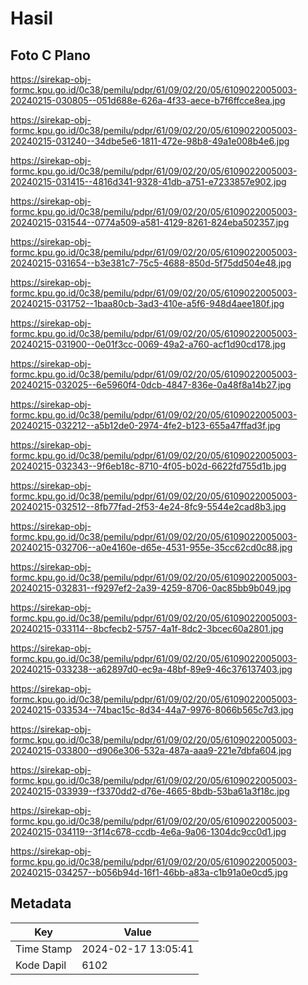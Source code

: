 # Hasil

## Foto C Plano

https://sirekap-obj-formc.kpu.go.id/0c38/pemilu/pdpr/61/09/02/20/05/6109022005003-20240215-030805--051d688e-626a-4f33-aece-b7f6ffcce8ea.jpg

https://sirekap-obj-formc.kpu.go.id/0c38/pemilu/pdpr/61/09/02/20/05/6109022005003-20240215-031240--34dbe5e6-1811-472e-98b8-49a1e008b4e6.jpg

https://sirekap-obj-formc.kpu.go.id/0c38/pemilu/pdpr/61/09/02/20/05/6109022005003-20240215-031415--4816d341-9328-41db-a751-e7233857e902.jpg

https://sirekap-obj-formc.kpu.go.id/0c38/pemilu/pdpr/61/09/02/20/05/6109022005003-20240215-031544--0774a509-a581-4129-8261-824eba502357.jpg

https://sirekap-obj-formc.kpu.go.id/0c38/pemilu/pdpr/61/09/02/20/05/6109022005003-20240215-031654--b3e381c7-75c5-4688-850d-5f75dd504e48.jpg

https://sirekap-obj-formc.kpu.go.id/0c38/pemilu/pdpr/61/09/02/20/05/6109022005003-20240215-031752--1baa80cb-3ad3-410e-a5f6-948d4aee180f.jpg

https://sirekap-obj-formc.kpu.go.id/0c38/pemilu/pdpr/61/09/02/20/05/6109022005003-20240215-031900--0e01f3cc-0069-49a2-a760-acf1d90cd178.jpg

https://sirekap-obj-formc.kpu.go.id/0c38/pemilu/pdpr/61/09/02/20/05/6109022005003-20240215-032025--6e5960f4-0dcb-4847-836e-0a48f8a14b27.jpg

https://sirekap-obj-formc.kpu.go.id/0c38/pemilu/pdpr/61/09/02/20/05/6109022005003-20240215-032212--a5b12de0-2974-4fe2-b123-655a47ffad3f.jpg

https://sirekap-obj-formc.kpu.go.id/0c38/pemilu/pdpr/61/09/02/20/05/6109022005003-20240215-032343--9f6eb18c-8710-4f05-b02d-6622fd755d1b.jpg

https://sirekap-obj-formc.kpu.go.id/0c38/pemilu/pdpr/61/09/02/20/05/6109022005003-20240215-032512--8fb77fad-2f53-4e24-8fc9-5544e2cad8b3.jpg

https://sirekap-obj-formc.kpu.go.id/0c38/pemilu/pdpr/61/09/02/20/05/6109022005003-20240215-032706--a0e4160e-d65e-4531-955e-35cc62cd0c88.jpg

https://sirekap-obj-formc.kpu.go.id/0c38/pemilu/pdpr/61/09/02/20/05/6109022005003-20240215-032831--f9297ef2-2a39-4259-8706-0ac85bb9b049.jpg

https://sirekap-obj-formc.kpu.go.id/0c38/pemilu/pdpr/61/09/02/20/05/6109022005003-20240215-033114--8bcfecb2-5757-4a1f-8dc2-3bcec60a2801.jpg

https://sirekap-obj-formc.kpu.go.id/0c38/pemilu/pdpr/61/09/02/20/05/6109022005003-20240215-033238--a62897d0-ec9a-48bf-89e9-46c376137403.jpg

https://sirekap-obj-formc.kpu.go.id/0c38/pemilu/pdpr/61/09/02/20/05/6109022005003-20240215-033534--74bac15c-8d34-44a7-9976-8066b565c7d3.jpg

https://sirekap-obj-formc.kpu.go.id/0c38/pemilu/pdpr/61/09/02/20/05/6109022005003-20240215-033800--d906e306-532a-487a-aaa9-221e7dbfa604.jpg

https://sirekap-obj-formc.kpu.go.id/0c38/pemilu/pdpr/61/09/02/20/05/6109022005003-20240215-033939--f3370dd2-d76e-4665-8bdb-53ba61a3f18c.jpg

https://sirekap-obj-formc.kpu.go.id/0c38/pemilu/pdpr/61/09/02/20/05/6109022005003-20240215-034119--3f14c678-ccdb-4e6a-9a06-1304dc9cc0d1.jpg

https://sirekap-obj-formc.kpu.go.id/0c38/pemilu/pdpr/61/09/02/20/05/6109022005003-20240215-034257--b056b94d-16f1-46bb-a83a-c1b91a0e0cd5.jpg


## Metadata

| Key        | Value               |
| ---------- | ------------------- |
| Time Stamp | 2024-02-17 13:05:41 |
| Kode Dapil | 6102                |



